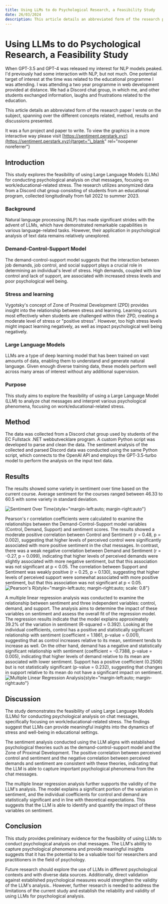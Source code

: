 ```yaml
---
title: Using LLMs to do Psychological Research, a Feasibility Study
date: 26/03/2024
description: This article details an abbreviated form of the research paper I wrote on the subject of using Large Language Models (LLMs) for psychological analysis of chat messages, focusing on work/educational-related stress. I analyzed anonymized data from a Discord chat group consisting of students from an educational program, collected longitudinally from fall 2022 to summer 2023.
---
```


# Using LLMs to do Psychological Research, a Feasibility Study

When GPT-3.5 and GPT-4 was released my interest for NLP models peaked. I'd previously had some interaction with NLP, but not much. One potential target of interest at the time was related to the educational programme I was attending. I was attending a two year programme in web development provided at distance. We had a Discord chat group, in which me, and other students exchanged information, laughs and frustrations related to the education.

This article details an abbreviated form of the research paper I wrote on the subject, spanning over the different concepts related, method, results and discussions presented.

It was a fun project and paper to write. To view the graphics in a more interactive way please visit [https://sentiment.perstark.xyz](https://sentiment.perstark.xyz){target="\_blank" rel="noopener noreferrer"}

## Introduction

This study explores the feasibility of using Large Language Models (LLMs) for conducting psychological analysis on chat messages, focusing on work/educational-related stress. The research utilizes anonymized data from a Discord chat group consisting of students from an educational program, collected longitudinally from fall 2022 to summer 2023.

### Background

Natural language processing (NLP) has made significant strides with the advent of LLMs, which have demonstrated remarkable capabilities in various language-related tasks. However, their application in psychological analysis of text data remains relatively unexplored.

### Demand-Control-Support Model

The demand-control-support model suggests that the interaction between job demands, job control, and social support plays a crucial role in determining an individual's level of stress. High demands, coupled with low control and lack of support, are associated with increased stress levels and poor psychological well being.

### Stress and learning

Vygotsky's concept of Zone of Proximal Development (ZPD) provides insight into the relationship between stress and learning. Learning occurs most effectively when students are challenged within their ZPD, creating a moderate level of stress or "positive stress". However, too high stress levels might impact learning negatively, as well as impact psychological well being negatively.

### Large Language Models

LLMs are a type of deep learning model that has been trained on vast amounts of data, enabling them to understand and generate natural language. Given enough diverse training data, these models perform well across many areas of interest without any additional supervision.

### Purpose

This study aims to explore the feasibility of using a Large Language Model (LLM) to analyze chat messages and interpret various psychological phenomena, focusing on work/educational-related stress.

## Method

The data was collected from a Discord chat group used by students of the EC Fullstack .NET webbutvecklare program. A custom Python script was developed to parse and clean the data. The sentiment analysis of the collected and parsed Discord data was conducted using the same Python script, which connects to the OpenAI API and employs the GPT-3.5-turbo model to perform the analysis on the input text data.

## Results

The results showed some variety in sentiment over time based on the current course. Average sentiment for the courses ranged between 46.33 to 60.5 with some variety in standard deviation.

![Sentiment Over Time](/plots/sentimentTime.png){style="margin-left:auto; margin-right:auto"}

Pearson's r correlation coefficients were calculated to examine the relationships between the Demand-Control-Support model variables (Control, Demand, Support) and sentiment scores. The results showed a moderate positive correlation between Control and Sentiment (r = 0.48, p = 0.002), suggesting that higher levels of perceived control were significantly associated with more positive sentiment in the chat messages. In contrast, there was a weak negative correlation between Demand and Sentiment (r = -0.27, p = 0.099), indicating that higher levels of perceived demands were slightly associated with more negative sentiment, but that this association was not significant at p < 0.05. The correlation between Support and Sentiment was weakly positive (r = 0.25, p = 0.130), suggesting that higher levels of perceived support were somewhat associated with more positive sentiment, but that this association was not significant at p < 0.05.
![Pearson's R](/plots/pearsonsR.png){style="margin-left:auto; margin-right:auto; scale: 0.8"}

A multiple linear regression analysis was conducted to examine the relationship between sentiment and three independent variables: control, demand, and support. The analysis aims to determine the impact of these variables on sentiment and assess the overall fit of the regression model. The regression results indicate that the model explains approximately 39.2% of the variation in sentiment (R-squared = 0.392). Looking at the individual coefficients, control has a positive and statistically significant relationship with sentiment (coefficient = 1.1861, p-value = 0.001), suggesting that as control increases relative to its mean, sentiment tends to increase as well. On the other hand, demand has a negative and statistically significant relationship with sentiment (coefficient = -0.7388, p-value = 0.005), indicating that higher levels of demand relative to its mean are associated with lower sentiment. Support has a positive coefficient (0.2506) but is not statistically significant (p-value = 0.232), suggesting that changes in support relative to its mean do not have a significant impact on sentiment.
![Multiple Linear Regression Analysis](/plots/regressionAnalysis.png){style="margin-left:auto; margin-right:auto"}

## Discussion

The study demonstrates the feasibility of using Large Language Models (LLMs) for conducting psychological analysis on chat messages, specifically focusing on work/educational-related stress. The findings suggest that LLMs can provide meaningful insights into the dynamics of stress and well-being in educational settings.

The sentiment analysis conducted using the LLM aligns with established psychological theories such as the demand-control-support model and the Zone of Proximal Development. The positive correlation between perceived control and sentiment and the negative correlation between perceived demands and sentiment are consistent with these theories, indicating that the LLM is able to capture important psychological phenomena from the chat messages.

The multiple linear regression analysis further supports the validity of the LLM's analysis. The model explains a significant portion of the variation in sentiment, and the individual coefficients for control and demand are statistically significant and in line with theoretical expectations. This suggests that the LLM is able to identify and quantify the impact of these variables on sentiment.

## Conclusion

This study provides preliminary evidence for the feasibility of using LLMs to conduct psychological analysis on chat messages. The LLM's ability to capture psychological phenomena and provide meaningful insights suggests that it has the potential to be a valuable tool for researchers and practitioners in the field of psychology.

Future research should explore the use of LLMs in different psychological contexts and with diverse data sources. Additionally, direct validation against established psychological measures would strengthen the validity of the LLM's analysis.. However, further research is needed to address the limitations of the current study and establish the reliability and validity of using LLMs for psychological analysis.
